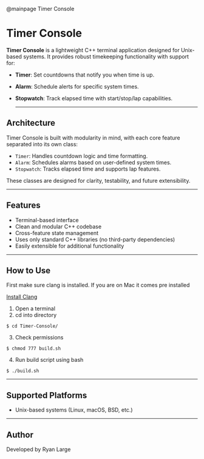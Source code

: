 @mainpage Timer Console

# Timer Console

**Timer Console** is a lightweight C++ terminal application designed for Unix-based systems.
It provides robust timekeeping functionality with support for:

- **Timer**: Set countdowns that notify you when time is up.
- **Alarm**: Schedule alerts for specific system times.
- **Stopwatch**: Track elapsed time with start/stop/lap capabilities.

  ***

## Architecture

Timer Console is built with modularity in mind, with each core feature separated into its own class:

- `Timer`: Handles countdown logic and time formatting.
- `Alarm`: Schedules alarms based on user-defined system times.
- `Stopwatch`: Tracks elapsed time and supports lap features.

These classes are designed for clarity, testability, and future extensibility.

---

## Features

- Terminal-based interface
- Clean and modular C++ codebase
- Cross-feature state management
- Uses only standard C++ libraries (no third-party dependencies)
- Easily extensible for additional functionality

---

## How to Use

First make sure clang is installed. If you are on Mac it comes pre installed

[Install Clang](https://clang.llvm.org/get_started.html)

1. Open a terminal
2. cd into directory

```
$ cd Timer-Console/
```

3. Check permissions

```
$ chmod 777 build.sh
```

4. Run build script using bash

```
$ ./build.sh
```

---

## Supported Platforms

- Unix-based systems (Linux, macOS, BSD, etc.)

---

## Author

Developed by Ryan Large

